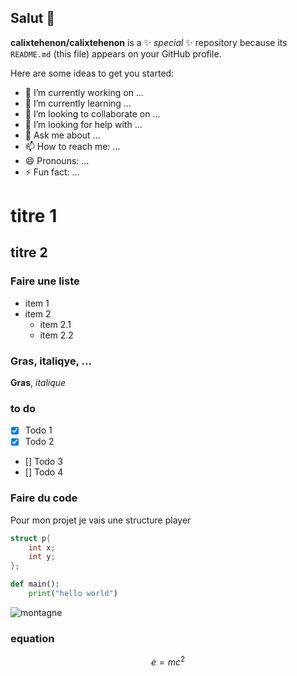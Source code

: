## Salut 👋

**calixtehenon/calixtehenon** is a ✨ _special_ ✨ repository because its `README.md` (this file) appears on your GitHub profile.

Here are some ideas to get you started:

- 🔭 I’m currently working on ...
- 🌱 I’m currently learning ...
- 👯 I’m looking to collaborate on ...
- 🤔 I’m looking for help with ...
- 💬 Ask me about ...
- 📫 How to reach me: ...
- 😄 Pronouns: ...
- ⚡ Fun fact: ...


# titre 1
## titre 2
### Faire une liste

- item 1
- item 2
  - item 2.1
  - item 2.2

### Gras, italiqye, ...
**Gras**, *italique*

### to do

- [x] Todo 1
- [x] Todo 2
- [] Todo 3
- [] Todo 4

### Faire du code

Pour mon projet je vais une structure player

````C
struct p{
    int x;
    int y;
};
````

````Python
def main():
    print("hello world")
````

![montagne](https://picsum.photos/seed/picsum/200/300)

### equation

$$ e = mc^2 $$

